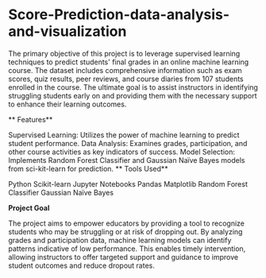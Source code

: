 # Score-Prediction-data-analysis-and-visualization
The primary objective of this project is to leverage supervised learning techniques to predict students' final grades in an online machine learning course. 
The dataset includes comprehensive information such as exam scores, quiz results, peer reviews, and course diaries from 107 students enrolled in the course. The ultimate goal is to assist instructors in identifying struggling students early on and providing them with the necessary support to enhance their learning outcomes.

**
Features**

Supervised Learning: Utilizes the power of machine learning to predict student performance.
Data Analysis: Examines grades, participation, and other course activities as key indicators of success.
Model Selection: Implements Random Forest Classifier and Gaussian Naïve Bayes models from sci-kit-learn for prediction.
**
Tools Used**

Python
Scikit-learn
Jupyter Notebooks
Pandas
Matplotlib
Random Forest Classifier
Gaussian Naïve Bayes

**Project Goal**

The project aims to empower educators by providing a tool to recognize students who may be struggling or at risk of dropping out. By analyzing grades and participation data, machine learning models can identify patterns indicative of low performance. This enables timely intervention, allowing instructors to offer targeted support and guidance to improve student outcomes and reduce dropout rates.
